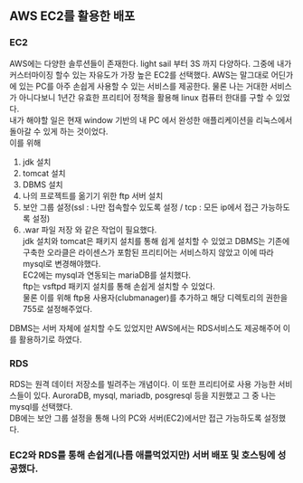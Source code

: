 ## AWS EC2를 활용한 배포   
### EC2   
  AWS에는 다양한 솔루션들이 존재한다. light sail 부터 3S 까지 다양하다. 그중에 내가 커스터마이징 할수 있는 자유도가 가장 높은 EC2를 선택했다. AWS는 말그대로 어딘가에 있는 PC를 아주 손쉽게 사용할 수 있는 서비스를 제공한다. 물론 나는 거대한 서비스가 아니다보니 1년간 유효한 프리티어 정책을 활용해 linux 컴퓨터 한대를 구할 수 있었다.   
  내가 해야할 일은 현재 window 기반의 내 PC 에서 완성한 애플리케이션을 리눅스에서 돌아갈 수 있게 하는 것이었다.    
  이를 위해   
  1. jdk 설치   
  2. tomcat 설치   
  3. DBMS 설치   
  4. 나의 프로젝트를 옮기기 위한 ftp 서버 설치    
  5. 보안 그룹 설정(ssl : 나만 접속할수 있도록 설정 / tcp : 모든 ip에서 접근 가능하도록 설정)  
  6. .war 파일 저장
와 같은 작업이 필요했다.   
jdk 설치와 tomcat은 패키지 설치를 통해 쉽게 설치할 수 있었고 DBMS는 기존에 구축한 오라클은 라이센스가 포함된 프리티어는 서비스하지 않았고 이에 따라 mysql로 변경해야했다.   
EC2에는 mysql과 연동되는 mariaDB를 설치했다.   
ftp는 vsftpd 패키지 설치를 통해 손쉽게 설치할 수 있었다.   
물론 이를 위해 ftp용 사용자(clubmanager)를 추가하고 해당 디렉토리의 권한을 755로 설정해주었다.   

DBMS는 서버 자체에 설치할 수도 있었지만 AWS에서는 RDS서비스도 제공해주어 이를 활용하기로 하였다.   

### RDS   
RDS는 원격 데이터 저장소를 빌려주는 개념이다. 이 또한 프리티어로 사용 가능한 서비스들이 있다. AuroraDB, mysql, mariadb, posgresql 등을 지원했고 그 중 나는 mysql를 선택했다.   
DB에는 보안 그룹 설정을 통해 나의 PC와 서버(EC2)에서만 접근 가능하도록 설정했다.   

### EC2와 RDS를 통해 손쉽게(나름 애를먹었지만) 서버 배포 및 호스팅에 성공했다.
